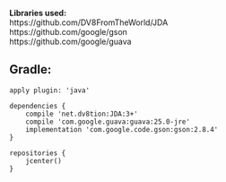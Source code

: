 <p><b>Libraries used:</b>
</br>https://github.com/DV8FromTheWorld/JDA</b>
</br>https://github.com/google/gson
</br>https://github.com/google/guava
</p>

<h2>Gradle:</h2>

```
apply plugin: 'java'

dependencies {
    compile 'net.dv8tion:JDA:3+'
    compile 'com.google.guava:guava:25.0-jre'
	implementation 'com.google.code.gson:gson:2.8.4'
}

repositories {
    jcenter()
}
```
